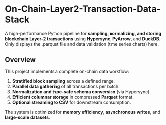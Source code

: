 # On-Chain-Layer2-Transaction-Data-Stack
A high-performance Python pipeline for **sampling, normalizing, and storing blockchain Layer-2 transactions** using **Hypersync**, **PyArrow**, and **DuckDB**.
Only displays the .parquet file and data validation (time series charts) here.

## Overview

This project implements a complete on-chain data workflow:

1. **Stratified block sampling** across a defined range.
2. **Parallel data gathering** of all transactions per batch.
3. **Normalization and type-safe schema conversion** (via Hypersync).
4. **Efficient columnar storage** in compressed **Parquet** format.
5. **Optional streaming to CSV** for downstream consumption.

The system is optimized for **memory efficiency**, **asynchronous writes**, and **large-scale datasets**.
